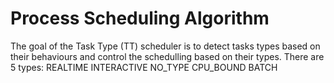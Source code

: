 # Process Scheduling Algorithm
 The goal of the Task Type (TT) scheduler is to detect tasks types based on their behaviours and control the schedulling based on their types. There are 5 types:  REALTIME INTERACTIVE NO_TYPE CPU_BOUND BATCH
